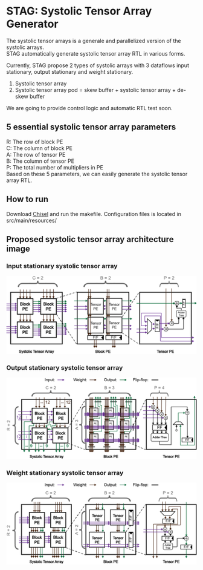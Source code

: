 STAG: Systolic Tensor Array Generator
=======================

The systolic tensor arrays is a generale and parallelized version of the systolic arrays.  
STAG automatically generate systolic tensor array RTL in various forms.  

Currently, STAG propose 2 types of systolic arrays with 3 dataflows input stationary, output stationary and weight stationary.  
1. Systolic tensor array  
2. Systolic tensor array pod = skew buffer + systolic tensor array + de-skew buffer  

We are going to provide control logic and automatic RTL test soon.  

## 5 essential systolic tensor array parameters 
R: The row of block PE  
C: The column of block PE  
A: The row of tensor PE  
B: The column of tensor PE  
P: The total number of multipliers in PE  
Based on these 5 parameters, we can easily generate the systolic tensor array RTL.  

## How to run
Download [Chisel](https://github.com/chipsalliance/chisel) and run the makefile.
Configuration files is located in src/main/resources/

## Proposed systolic tensor array architecture image
### Input stationary systolic tensor array
![Input stationary systolic tensor arrays](images/input_stationary_systolic_tensor_array.png)
### Output stationary systolic tensor array
![Output stationary systolic tensor arrays](images/output_stationary_systolic_tensor_array.png)
### Weight stationary systolic tensor array
![Weight stationary systolic tensor arrays](images/weight_stationary_systolic_tensor_array.png)